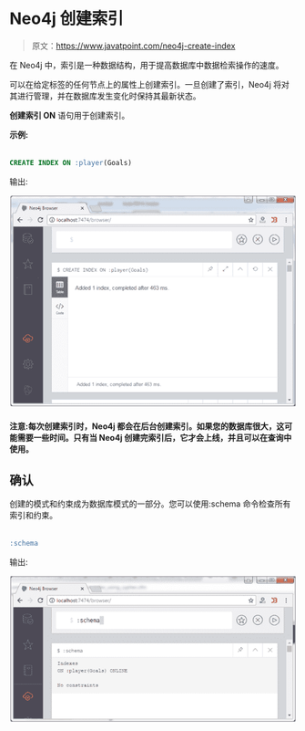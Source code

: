 # Neo4j 创建索引

> 原文：<https://www.javatpoint.com/neo4j-create-index>

在 Neo4j 中，索引是一种数据结构，用于提高数据库中数据检索操作的速度。

可以在给定标签的任何节点上的属性上创建索引。一旦创建了索引，Neo4j 将对其进行管理，并在数据库发生变化时保持其最新状态。

**创建索引 ON** 语句用于创建索引。

**示例:**

```sql

CREATE INDEX ON :player(Goals) 

```

输出:

![Neo4j Create index 1](img/4efe4b2a2ca0ad45ac415585f336e0f6.png)

#### 注意:每次创建索引时，Neo4j 都会在后台创建索引。如果您的数据库很大，这可能需要一些时间。只有当 Neo4j 创建完索引后，它才会上线，并且可以在查询中使用。

## 确认

创建的模式和约束成为数据库模式的一部分。您可以使用:schema 命令检查所有索引和约束。

```sql

:schema 

```

输出:

![Neo4j Create index 2](img/e5a9cf93c9c5c5536a2fbb3ee0d2473c.png)